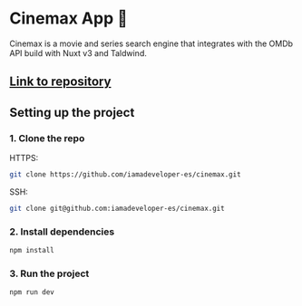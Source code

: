 # Cinemax App 🍿

Cinemax is a movie and series search engine that integrates with the OMDb API build with Nuxt v3 and Taldwind.

## [Link to repository](https://github.com/iamadeveloper-es/cinemax)

## Setting up the project

### 1. Clone the repo  

HTTPS:  
```bash 
git clone https://github.com/iamadeveloper-es/cinemax.git
```
SSH:  
```bash 
git clone git@github.com:iamadeveloper-es/cinemax.git
```

### 2. Install dependencies  

```bash 
npm install
```

### 3. Run the project 

```bash 
npm run dev
```